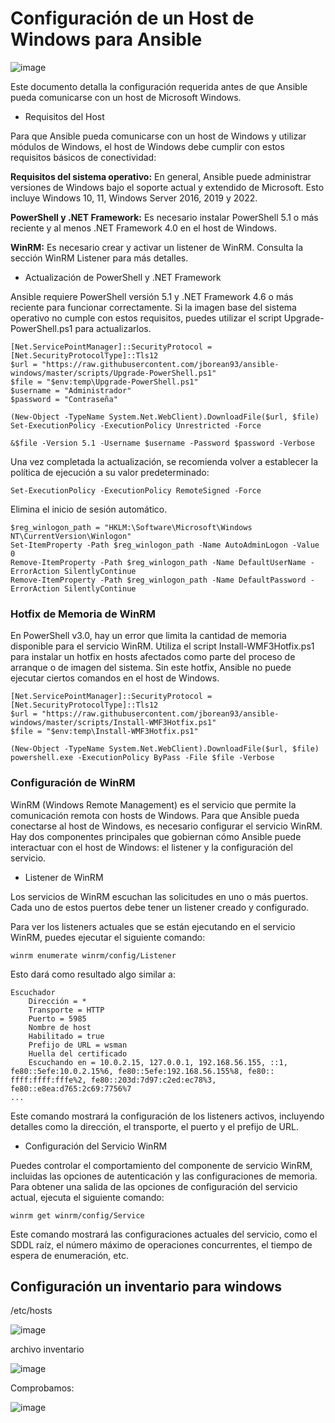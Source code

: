 # Configuración de un Host de Windows para Ansible

![image](https://github.com/Scosrom/Ansible/assets/114906778/b7b9081f-9a66-4075-9273-a4981e554d1a)


Este documento detalla la configuración requerida antes de que Ansible pueda comunicarse con un host de Microsoft Windows.

- Requisitos del Host

Para que Ansible pueda comunicarse con un host de Windows y utilizar módulos de Windows, el host de Windows debe cumplir con estos requisitos básicos de conectividad:

**Requisitos del sistema operativo:** En general, Ansible puede administrar versiones de Windows bajo el soporte actual y extendido de Microsoft. Esto incluye Windows 10, 11, Windows Server 2016, 2019 y 2022.

**PowerShell y .NET Framework:** Es necesario instalar PowerShell 5.1 o más reciente y al menos .NET Framework 4.0 en el host de Windows.

**WinRM:** Es necesario crear y activar un listener de WinRM. Consulta la sección WinRM Listener para más detalles.

- Actualización de PowerShell y .NET Framework

Ansible requiere PowerShell versión 5.1 y .NET Framework 4.6 o más reciente para funcionar correctamente. Si la imagen base del sistema operativo no cumple con estos requisitos, puedes utilizar el script Upgrade-PowerShell.ps1 para actualizarlos.


```
[Net.ServicePointManager]::SecurityProtocol = [Net.SecurityProtocolType]::Tls12
$url = "https://raw.githubusercontent.com/jborean93/ansible-windows/master/scripts/Upgrade-PowerShell.ps1"
$file = "$env:temp\Upgrade-PowerShell.ps1"
$username = "Administrador"
$password = "Contraseña"

(New-Object -TypeName System.Net.WebClient).DownloadFile($url, $file)
Set-ExecutionPolicy -ExecutionPolicy Unrestricted -Force

&$file -Version 5.1 -Username $username -Password $password -Verbose

```
Una vez completada la actualización, se recomienda volver a establecer la política de ejecución a su valor predeterminado:

```
Set-ExecutionPolicy -ExecutionPolicy RemoteSigned -Force
```

Elimina el inicio de sesión automático.

```
$reg_winlogon_path = "HKLM:\Software\Microsoft\Windows NT\CurrentVersion\Winlogon"
Set-ItemProperty -Path $reg_winlogon_path -Name AutoAdminLogon -Value 0
Remove-ItemProperty -Path $reg_winlogon_path -Name DefaultUserName -ErrorAction SilentlyContinue
Remove-ItemProperty -Path $reg_winlogon_path -Name DefaultPassword -ErrorAction SilentlyContinue
```
### Hotfix de Memoria de WinRM

En PowerShell v3.0, hay un error que limita la cantidad de memoria disponible para el servicio WinRM. Utiliza el script Install-WMF3Hotfix.ps1 para instalar un hotfix en hosts afectados como parte del proceso de arranque o de imagen del sistema. Sin este hotfix, Ansible no puede ejecutar ciertos comandos en el host de Windows.

```
[Net.ServicePointManager]::SecurityProtocol = [Net.SecurityProtocolType]::Tls12
$url = "https://raw.githubusercontent.com/jborean93/ansible-windows/master/scripts/Install-WMF3Hotfix.ps1"
$file = "$env:temp\Install-WMF3Hotfix.ps1"

(New-Object -TypeName System.Net.WebClient).DownloadFile($url, $file)
powershell.exe -ExecutionPolicy ByPass -File $file -Verbose
```


### Configuración de WinRM
WinRM (Windows Remote Management) es el servicio que permite la comunicación remota con hosts de Windows. Para que Ansible pueda conectarse al host de Windows, es necesario configurar el servicio WinRM. Hay dos componentes principales que gobiernan cómo Ansible puede interactuar con el host de Windows: el listener y la configuración del servicio.

- Listener de WinRM

Los servicios de WinRM escuchan las solicitudes en uno o más puertos. Cada uno de estos puertos debe tener un listener creado y configurado.

Para ver los listeners actuales que se están ejecutando en el servicio WinRM, puedes ejecutar el siguiente comando:

```
winrm enumerate winrm/config/Listener
```

Esto dará como resultado algo similar a:

```
Escuchador
    Dirección = *
    Transporte = HTTP
    Puerto = 5985
    Nombre de host
    Habilitado = true
    Prefijo de URL = wsman
    Huella del certificado
    Escuchando en = 10.0.2.15, 127.0.0.1, 192.168.56.155, ::1, fe80::5efe:10.0.2.15%6, fe80::5efe:192.168.56.155%8, fe80::
ffff:ffff:fffe%2, fe80::203d:7d97:c2ed:ec78%3, fe80::e8ea:d765:2c69:7756%7
...
```

Este comando mostrará la configuración de los listeners activos, incluyendo detalles como la dirección, el transporte, el puerto y el prefijo de URL.

- Configuración del Servicio WinRM

Puedes controlar el comportamiento del componente de servicio WinRM, incluidas las opciones de autenticación y las configuraciones de memoria. Para obtener una salida de las opciones de configuración del servicio actual, ejecuta el siguiente comando:

```
winrm get winrm/config/Service
```
Este comando mostrará las configuraciones actuales del servicio, como el SDDL raíz, el número máximo de operaciones concurrentes, el tiempo de espera de enumeración, etc.


## Configuración un inventario para windows

/etc/hosts

![image](https://github.com/Scosrom/Ansible/assets/114906778/896eb9e6-c4cc-4d60-95d5-5a0ed1cbb355)


archivo inventario

![image](https://github.com/Scosrom/Ansible/assets/114906778/a8c5273c-8a10-46e3-b04a-095718192e36)


Comprobamos:

![image](https://github.com/Scosrom/Ansible/assets/114906778/99c063b9-375a-40c1-a696-62347971cd4b)

